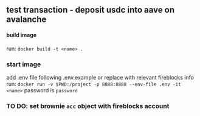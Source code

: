 
## test transaction - deposit usdc into aave on avalanche

#### build image
run: `docker build -t <name> .`

### start image
add .env file following .env.example or replace with relevant fireblocks info
run: `docker run -v $PWD:/project -p 8888:8888 --env-file .env -it <name>`
password is `password`

### TO DO: set brownie `acc` object with fireblocks account